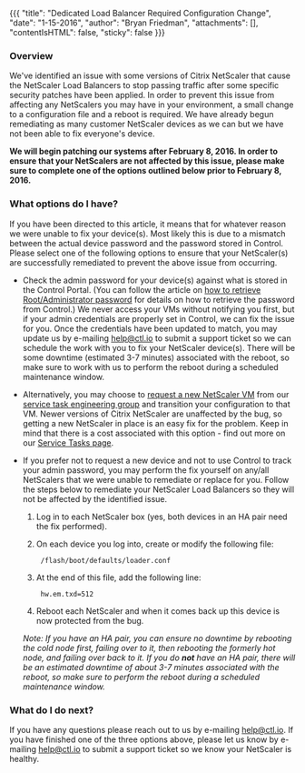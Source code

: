 {{{
  "title": "Dedicated Load Balancer Required Configuration Change",
  "date": "1-15-2016",
  "author": "Bryan Friedman",
  "attachments": [],
  "contentIsHTML": false,
  "sticky": false
}}}

### Overview

We've identified an issue with some versions of Citrix NetScaler that cause the NetScaler Load Balancers to stop passing traffic after some specific security patches have been applied. In order to prevent this issue from affecting any NetScalers you may have in your environment, a small change to a configuration file and a reboot is required. We have already begun remediating as many customer NetScaler devices as we can but we have not been able to fix everyone's device.

**We will begin patching our systems after February 8, 2016. In order to ensure that your NetScalers are not affected by this issue, please make sure to complete one of the options outlined below prior to February 8, 2016.**

### What options do I have?

If you have been directed to this article, it means that for whatever reason we were unable to fix your device(s). Most likely this is due to a mismatch between the actual device password and the password stored in Control. Please select one of the following options to ensure that your NetScaler(s) are successfully remediated to prevent the above issue from occurring.

- Check the admin password for your device(s) against what is stored in the Control Portal. (You can follow the article on [how to retrieve Root/Administrator password](https://www.ctl.io/knowledge-base/servers/how-to-retrieve-rootadministrator-password/) for details on how to retrieve the password from Control.) We never access your VMs without notifying you first, but if your admin credentials are properly set in Control, we can fix the issue for you. Once the credentials have been updated to match, you may update us by e-mailing [help@ctl.io](mailto:help@ctl.io) to submit a support ticket so we can schedule the work with you to fix your NetScaler device(s). There will be some downtime (estimated 3-7 minutes) associated with the reboot, so make sure to work with us to perform the reboot during a scheduled maintenance window.

- Alternatively, you may choose to [request a new NetScaler VM](https://www.ctl.io/knowledge-base/service-tasks/deploy-a-dedicated-citrix-vpx-appliance/) from our [service task engineering group](https://www.ctl.io/knowledge-base/service-tasks/requesting-service-tasks-on-centurylink-cloud/) and transition your configuration to that VM. Newer versions of Citrix NetScaler are unaffected by the bug, so getting a new NetScaler in place is an easy fix for the problem. Keep in mind that there is a cost associated with this option - find out more on our [Service Tasks page](https://www.ctl.io/service-tasks/#load-balancer-deployment).

- If you prefer not to request a new device and not to use Control to track your admin password, you may perform the fix yourself on any/all NetScalers that we were unable to remediate or replace for you. Follow the steps below to remediate your NetScaler Load Balancers so they will not be affected by the identified issue.

  1. Log in to each NetScaler box (yes, both devices in an HA pair need the fix performed).

  2. On each device you log into, create or modify the following file:

          /flash/boot/defaults/loader.conf

  3. At the end of this file, add the following line:

          hw.em.txd=512

  4. Reboot each NetScaler and when it comes back up this device is now protected from the bug.

    _Note: If you have an HA pair, you can ensure no downtime by rebooting the cold node first, failing over to it, then rebooting the formerly hot node, and failing over back to it. If you do **not** have an HA pair, there will be an estimated downtime of about 3-7 minutes associated with the reboot, so make sure to perform the reboot during a scheduled maintenance window._

### What do I do next?

If you have any questions please reach out to us by e-mailing [help@ctl.io](mailto:help@ctl.io).  If you have finished one of the three options above, please let us know by e-mailing [help@ctl.io](mailto:help@ctl.io) to submit a support ticket so we know your NetScaler is healthy.
